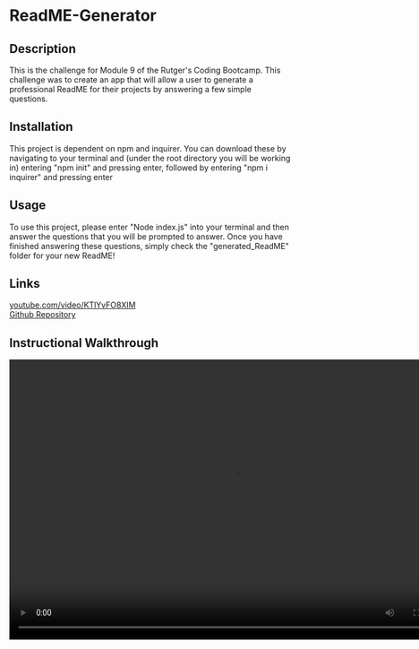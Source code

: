 # ReadME-Generator

## Description
This is the challenge for Module 9 of the Rutger's Coding Bootcamp. This challenge was to create an app that will allow a user to generate a professional ReadME for their projects by answering a few simple questions. 

## Installation
This project is dependent on npm and inquirer. You can download these by navigating to your terminal and (under the root directory you will be working in) entering "npm init" and pressing enter, followed by entering "npm i inquirer" and pressing enter

## Usage
To use this project, please enter "Node index.js" into your terminal and then answer the questions that you will be prompted to answer. Once you have finished answering these questions, simply check the "generated_ReadME" folder for your new ReadME!

## Links
<a href="https://www.youtube.com/video/KTlYvFO8XIM"> youtube.com/video/KTlYvFO8XIM </a>
<br>
<a href="https://github.com/Bwhitman33/ReadMe-Generator"> Github Repository </a>

## Instructional Walkthrough
<video width= "800" height= "500" controls src="./assets/InstructionalVideo.mp4">
